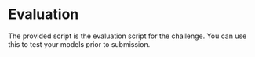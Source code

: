# Evaluation

The provided script is the evaluation script for the challenge. You can use this to test your models prior to submission.
